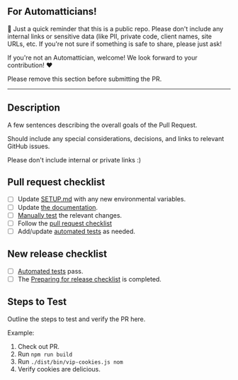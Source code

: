 ## For Automatticians!

:wave: Just a quick reminder that this is a public repo. Please don't include any internal links or sensitive data (like PII, private code, client names, site URLs, etc. If you're not sure if something is safe to share, please just ask!

If you're not an Automattician, welcome! We look forward to your contribution! :heart:

Please remove this section before submitting the PR.

---

## Description

A few sentences describing the overall goals of the Pull Request.

Should include any special considerations, decisions, and links to relevant GitHub issues.

Please don't include internal or private links :)

## Pull request checklist

- [ ] Update [SETUP.md](https://github.com/Automattic/vip-cli/blob/trunk/docs/SETUP.md#list-of-environmental-variables) with any new environmental variables.
- [ ] Update [the documentation](https://github.com/Automattic/vip-cli/blob/trunk/docs).
- [ ] [Manually test](https://github.com/Automattic/vip-cli/blob/trunk/docs/TESTING.md#manual-testing) the relevant changes.
- [ ] Follow the [pull request checklist](https://github.com/Automattic/vip-cli/blob/trunk/docs/RELEASING.md#new-pull-requests)
- [ ] Add/update [automated tests](https://github.com/Automattic/vip-cli/blob/trunk/docs/TESTING.md#automated-testing) as needed.

## New release checklist

- [ ] [Automated tests](https://github.com/Automattic/vip-cli/blob/trunk/docs/TESTING.md#automated-testing) pass.
- [ ] The [Preparing for release checklist](https://github.com/Automattic/vip-cli/blob/trunk/docs/RELEASING.md#preparing-for-release) is completed.

## Steps to Test

Outline the steps to test and verify the PR here.

Example:

1. Check out PR.
1. Run `npm run build`
1. Run `./dist/bin/vip-cookies.js nom`
1. Verify cookies are delicious.
